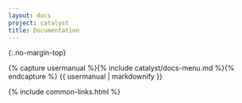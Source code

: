 ```yaml
---
layout: docs
project: catalyst
title: Documentation
---
```


{:.no-margin-top}
<div id="doc-index" project="catalyst">
{% capture usermanual %}{% include catalyst/docs-menu.md %}{% endcapture %}
{{ usermanual | markdownify }}
</div>

{% include common-links.html %}